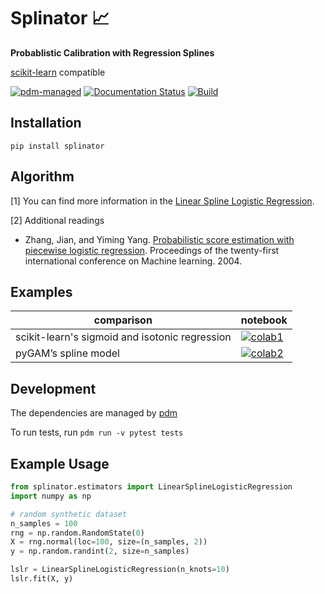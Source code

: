 # Splinator 📈

**Probablistic Calibration with Regression Splines**

[scikit-learn](https://scikit-learn.org) compatible

[![pdm-managed](https://img.shields.io/badge/pdm-managed-blueviolet)](https://pdm.fming.dev)
[![Documentation Status](https://readthedocs.org/projects/splinator/badge/?version=latest)](https://splinator.readthedocs.io/en/latest/)
[![Build](https://img.shields.io/github/actions/workflow/status/affirm/splinator/.github/workflows/python-package.yml)](https://github.com/affirm/splinator/actions)

## Installation

`pip install splinator`

## Algorithm

\[1\] You can find more information in the [Linear Spline Logistic
Regression](https://github.com/Affirm/splinator/wiki/Linear-Spline-Logistic-Regression).

\[2\] Additional readings

-   Zhang, Jian, and Yiming Yang. [Probabilistic score estimation with
    piecewise logistic
    regression](https://pal.sri.com/wp-content/uploads/publications/radar/2004/icml04zhang.pdf).
    Proceedings of the twenty-first international conference on Machine
    learning. 2004.

## Examples
| comparison                                     | notebook                                                                                                                 |
|------------------------------------------------|--------------------------------------------------------------------------------------------------------------------------|
| scikit-learn's sigmoid and isotonic regression | [![colab1](path/to/image2)](https://github.com/Affirm/splinator/blob/main/examples/calibrator_model_comparison.ipynb)    |
| pyGAM’s spline model                           | [![colab2](path/to/image2)](https://githubtocolab.com/Affirm/splinator/blob/main/examples/spline_model_comparison.ipynb) |

## Development

The dependencies are managed by [pdm](https://pdm.fming.dev/latest/)

To run tests, run `pdm run -v pytest tests`

## Example Usage

``` python
from splinator.estimators import LinearSplineLogisticRegression
import numpy as np

# random synthetic dataset
n_samples = 100
rng = np.random.RandomState(0)
X = rng.normal(loc=100, size=(n_samples, 2))
y = np.random.randint(2, size=n_samples)

lslr = LinearSplineLogisticRegression(n_knots=10)
lslr.fit(X, y)
```
